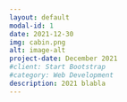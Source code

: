 ```yaml
---
layout: default
modal-id: 1
date: 2021-12-30
img: cabin.png
alt: image-alt
project-date: December 2021 
#client: Start Bootstrap
#category: Web Development
description: 2021 blabla
---
```

